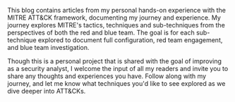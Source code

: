 This blog contains articles from my personal hands-on experience with the MITRE ATT&CK framework, documenting my journey and experience. My journey explores MITRE's tactics, techniques and sub-techniques from the perspectives of both the red and blue team. The goal is for each sub-technique explored to document full configuration, red team engagement, and blue team investigation.

Though this is a personal project that is shared with the goal of improving as a security analyst, I welcome the input of all my readers and invite you to share any thoughts and experiences you have. Follow along with my journey, and let me know what techniques you'd like to see explored as we dive deeper into ATT&CKs.
